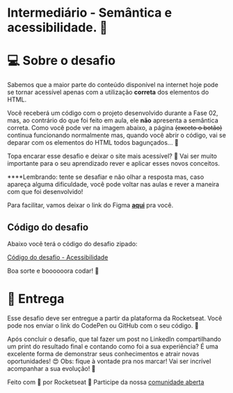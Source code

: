 # Intermediário - Semântica e acessibilidade. 💜

# 💻 Sobre o desafio

Sabemos que a maior parte do conteúdo disponível na internet hoje pode se tornar acessível apenas com a utilização **correta** dos elementos do HTML.

Você receberá um código com o projeto desenvolvido durante a Fase 02, mas, ao contrário do que foi feito em aula, ele **não** apresenta a semântica correta.
Como você pode ver na imagem abaixo, a página ~~(exceto o botão)~~ continua funcionando normalmente mas, quando você abrir o código, vai se deparar com os elementos do HTML todos bagunçados... **👀**

Topa encarar esse desafio e deixar o site mais acessível? **💜**
Vai ser muito importante para o seu aprendizado rever e aplicar esses novos conceitos. 

****Lembrando: tente se desafiar e não olhar a resposta mas, caso apareça alguma dificuldade, você pode voltar nas aulas e rever a maneira com que foi desenvolvido!

Para facilitar, vamos deixar o link do Figma **[aqui](https://www.figma.com/file/rkDOHGPwwFtBNqEdHSuQPd/Projeto-02---Explorer?node-id=0%3A1)** pra você.

## Código do desafio

Abaixo você terá o código do desafio zipado:

[Código do desafio - Acessibilidade](https://s3-us-west-2.amazonaws.com/secure.notion-static.com/074e50c6-5bdf-4882-add6-b4443f3cd6d2/Untitled.zip)

Boa sorte e boooooora codar! **🚀**

# 📅 Entrega

Esse desafio deve ser entregue a partir da plataforma da Rocketseat. 
Você pode nos enviar o link do CodePen ou GitHub com o seu código.  💜

Após concluir o desafio, que tal fazer um post no LinkedIn compartilhando um print do resultado final e contando como foi a sua experiência? 
É uma excelente forma de demonstrar seus conhecimentos e atrair novas oportunidades! 😍
Obs: fique à vontade pra nos marcar! Vai ser incrível acompanhar a sua evolução! 💜

Feito com 💜 por Rocketseat 👋 Participe da nossa [comunidade aberta](https://discord.gg/Ns86RQyVH8)